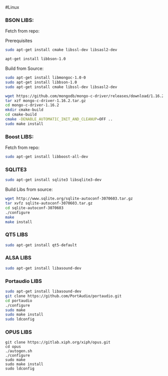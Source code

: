 #Linux 
### BSON LIBS:

Fetch from repo:

Prerequisites

```bash
sudo apt-get install cmake libssl-dev libsasl2-dev
```

```bash
apt-get install libbson-1.0
```

Build from Source:

```bash
sudo apt-get install libmongoc-1.0-0
sudo apt-get install libbson-1.0
sudo apt-get install cmake libssl-dev libsasl2-dev

wget https://github.com/mongodb/mongo-c-driver/releases/download/1.16.2/mongo-c-driver-1.16.2.tar.gz
tar xzf mongo-c-driver-1.16.2.tar.gz
cd mongo-c-driver-1.16.2
mkdir cmake-build
cd cmake-build
cmake -DENABLE_AUTOMATIC_INIT_AND_CLEANUP=OFF ..
sudo make install
```

### Boost LIBS:
Fetch from repo:

```bash
sudo apt-get install libboost-all-dev
```

### SQLITE3

```bash
sudo apt-get install sqlite3 libsqlite3-dev
```

Build Libs from source:

```bash
wget http://www.sqlite.org/sqlite-autoconf-3070603.tar.gz
tar xvfz sqlite-autoconf-3070603.tar.gz
cd sqlite-autoconf-3070603
./configure
make
make install
```

### QT5 LIBS
```bash
sudo apt-get install qt5-default
```

### ALSA LIBS

```bash
sudo apt-get install libasound-dev
```

### Portaudio LIBS

```bash
sudo apt-get install libasound-dev 
git clone https://github.com/PortAudio/portaudio.git
cd portaudio
./configure
sudo make 
sudo make install 
sudo ldconfig
```

### OPUS LIBS

```
git clone https://gitlab.xiph.org/xiph/opus.git
cd opus
./autogen.sh
./configure
sudo make 
sudo make install
sudo ldconfig
```

